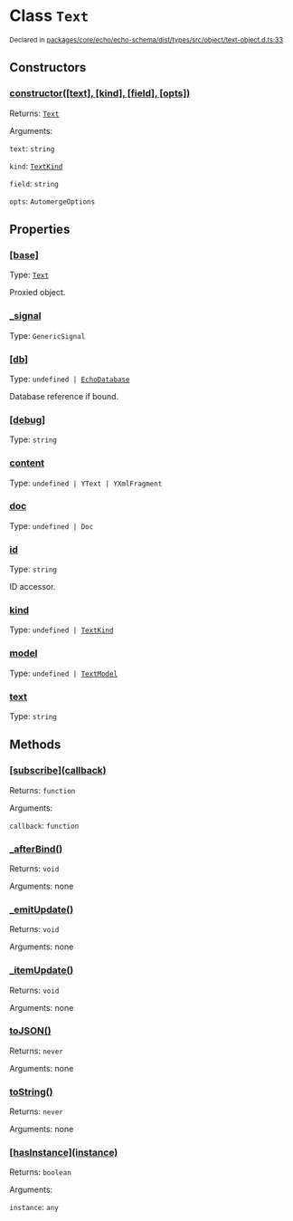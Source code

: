 # Class `Text`
<sub>Declared in [packages/core/echo/echo-schema/dist/types/src/object/text-object.d.ts:33]()</sub>




## Constructors
### [constructor(\[text\], \[kind\], \[field\], \[opts\])]()




Returns: <code>[Text](/api/@dxos/react-client/classes/Text)</code>

Arguments: 

`text`: <code>string</code>

`kind`: <code>[TextKind](/api/@dxos/react-client/enums#TextKind)</code>

`field`: <code>string</code>

`opts`: <code>AutomergeOptions</code>



## Properties
### [[base]]()
Type: <code>[Text](/api/@dxos/react-client/classes/Text)</code>

Proxied object.

### [_signal]()
Type: <code>GenericSignal</code>



### [[db]]()
Type: <code>undefined | [EchoDatabase](/api/@dxos/react-client/interfaces/EchoDatabase)</code>

Database reference if bound.

### [[debug]]()
Type: <code>string</code>



### [content]()
Type: <code>undefined | YText | YXmlFragment</code>



### [doc]()
Type: <code>undefined | Doc</code>



### [id]()
Type: <code>string</code>

ID accessor.

### [kind]()
Type: <code>undefined | [TextKind](/api/@dxos/react-client/enums#TextKind)</code>



### [model]()
Type: <code>undefined | [TextModel](/api/@dxos/react-client/classes/TextModel)</code>



### [text]()
Type: <code>string</code>




## Methods
### [\[subscribe\](callback)]()




Returns: <code>function</code>

Arguments: 

`callback`: <code>function</code>


### [_afterBind()]()




Returns: <code>void</code>

Arguments: none




### [_emitUpdate()]()




Returns: <code>void</code>

Arguments: none




### [_itemUpdate()]()




Returns: <code>void</code>

Arguments: none




### [toJSON()]()




Returns: <code>never</code>

Arguments: none




### [toString()]()




Returns: <code>never</code>

Arguments: none




### [\[hasInstance\](instance)]()




Returns: <code>boolean</code>

Arguments: 

`instance`: <code>any</code>


